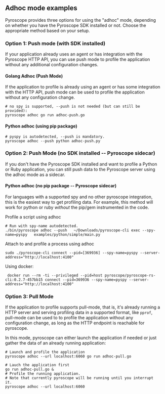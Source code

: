 ## Adhoc mode examples

Pyroscope provides three options for using the "adhoc" mode, depending on whether you have the Pyroscope SDK installed or not. Choose the appropriate method based on your setup.

### Option 1: Push mode (with SDK installed)
If your application already uses an agent or has integration with the Pyroscope HTTP API, you can use push mode 
to profile the application without any additional configuration changes.

#### Golang Adhoc (Push Mode)
If the application to profile is already using an agent or has some integration with the HTTP API,
push mode can be used to profile the application without any configuration change.

```
# no spy is supported, --push is not needed (but can still be provided):
pyroscope adhoc go run adhoc-push.go
```

#### Python adhoc (using pip package)
```
# pyspy is autodetected, --push is mandatory.
pyroscope adhoc --push python adhoc-push.py
```

### Option 2: Push Mode (no SDK installed -- Pyroscope sidecar)

If you don't have the Pyroscope SDK installed and want to profile a Python or Ruby application, you can still push data
to the Pyroscope server using the adhoc mode as a sidecar.

#### Python adhoc (no pip package -- Pyroscope sidecar)
For languages with a supported spy and no other pyroscope integration, this is the easiest way to get profiling data.
For example, this method will work for python or ruby _without_ the pip/gem instrumented in the code.

Profile a script using adhoc
```
# Run with spy-name autodetected.
./bin/pyroscope adhoc --push   ~/Downloads/pyroscope-cli exec --spy-name=pyspy   examples/python/simple/main.py  
```

Attach to and profile a process using adhoc
```
sudo ./pyroscope-cli connect --pid=[369936] --spy-name=pyspy --server-address="http://localhost:4100"
```

Using docker:
```
 docker run --rm -ti --privileged --pid=host pyroscope/pyroscope-rs-cli:0.2.7-457bb15 connect --pid=369936 --spy-name=pyspy --server-address="http://localhost:4100"
```

### Option 3: Pull Mode

If the application to profile supports pull-mode, that is, it's already running a HTTP server
and serving profiling data in a supported format, like `pprof`,
pull-mode can be used to to profile the application without any configuration change,
as long as the HTTP endpoint is reachable for pyroscope.

In this mode, pyroscope can either launch the application if needed or just gather the data of an already running application:

```
# Launch and profile the application
pyroscope adhoc --url localhost:6060 go run adhoc-pull.go
```

```
# Lauch the application first
go run adhoc-pull.go &
# Profile the running application.
# Note that currently pyroscope will be running until you interrupt it.
pyroscope adhoc --url localhost:6060
```
